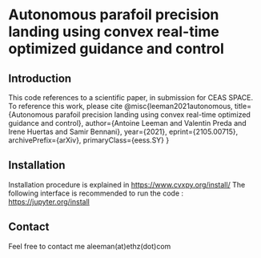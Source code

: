 # Autonomous parafoil precision landing using convex real-time optimized guidance and control

## Introduction
This code references to a scientific paper, in submission for CEAS SPACE. To reference this work, please cite
@misc{leeman2021autonomous,
      title={Autonomous parafoil precision landing using convex real-time optimized guidance and control}, 
      author={Antoine Leeman and Valentin Preda and Irene Huertas and Samir Bennani},
      year={2021},
      eprint={2105.00715},
      archivePrefix={arXiv},
      primaryClass={eess.SY}
}
## Installation
Installation procedure is explained in https://www.cvxpy.org/install/
The following interface is recommended to run the code : https://jupyter.org/install
## Contact
Feel free to contact me aleeman(at)ethz(dot)com
